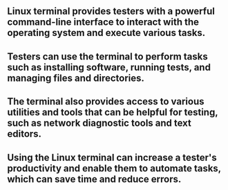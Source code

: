 ## Linux terminal provides testers with a powerful command-line interface to interact with the operating system and execute various tasks.
## Testers can use the terminal to perform tasks such as installing software, running tests, and managing files and directories. 
## The terminal also provides access to various utilities and tools that can be helpful for testing, such as network diagnostic tools and text editors.
## Using the Linux terminal can increase a tester's productivity and enable them to automate tasks, which can save time and reduce errors.
